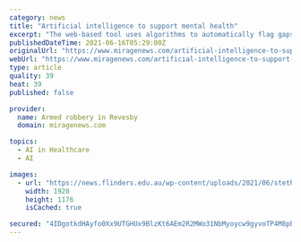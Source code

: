 ```yaml
---
category: news
title: "Artificial intelligence to support mental health"
excerpt: "The web-based tool uses algorithms to automatically flag gaps in care interactions between different parts of the health system. New"
publishedDateTime: 2021-06-16T05:29:00Z
originalUrl: "https://www.miragenews.com/artificial-intelligence-to-support-mental-health-578664/"
webUrl: "https://www.miragenews.com/artificial-intelligence-to-support-mental-health-578664/"
type: article
quality: 39
heat: 39
published: false

provider:
  name: Armed robbery in Revesby
  domain: miragenews.com

topics:
  - AI in Healthcare
  - AI

images:
  - url: "https://news.flinders.edu.au/wp-content/uploads/2021/06/stethoscope-3541909_1920.jpg"
    width: 1920
    height: 1176
    isCached: true

secured: "4IDgotkdHAyfo0Xx9UTGHUx9BlzKt6AEm2R2MWo31NbMyoycw9gyvoTP4M8pB2XzRKvHsvyAEK1mMEPGPvBjfDzghS6JKw98XycA51lj0p/Fu9ASFk0QfAubGMUTs3mmk5Ze245Bu44lOG+E0rDXvNf8PAdQu2eNvgMhxGVs0mvjflwPxs+DsKI7kZAnVTHH2owfdBpBKkdi2v3fP5Xlxsbzk2yds7P7SV/xiFyWoDYiktsX3N5Nnooe+Z4Z/TC/35WC/NwnTE9eRicpQfS+BQ8RSS0ptJOcVfnCd1aworu/ttMYFaLW/RgjkVwafUB16sE88aRnadPFHxEXv228vmpMsj4Nem15H6HAJ1LY000=;VetEyj/RdKZZxdOfeLoNzw=="
---
```


